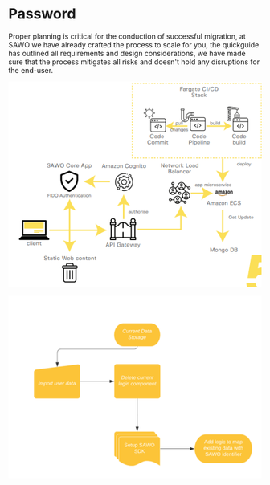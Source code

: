 # Password

Proper planning is critical for the conduction of successful migration, at  SAWO we have already crafted the process to scale for you, the quickguide has outlined all requirements and design considerations, we have made sure that the process mitigates all risks and doesn't hold any disruptions for the end-user.  


![How the SDK works without storing user data at any time](.gitbook/assets/whitepaper.png)

![Proposed migration process](.gitbook/assets/flowchart-1-.png)

